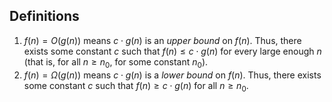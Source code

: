 ## Definitions

1. $f(n) = O(g(n))$ means $c\cdot g(n)$ is an *upper bound* on $f(n)$. Thus, there exists some constant $c$ such that $f(n) \leq c \cdot g(n)$ for every large enough $n$ (that is, for all $n\geq n_0$, for some constant $n_0$).
2. $f(n) = \Omega(g(n))$ means $c\cdot g(n)$ is a *lower bound* on $f(n)$. Thus, there exists some constant $c$ such that $f(n) \geq c \cdot g(n)$ for all $n \geq n_0$.